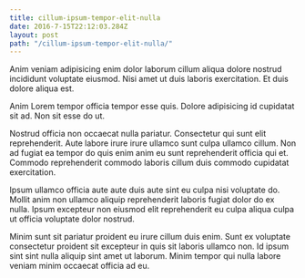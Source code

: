 ```yaml
---
title: cillum-ipsum-tempor-elit-nulla
date: 2016-7-15T22:12:03.284Z
layout: post
path: "/cillum-ipsum-tempor-elit-nulla/"
---
```


Anim veniam adipisicing enim dolor laborum cillum aliqua dolore nostrud incididunt voluptate eiusmod. Nisi amet ut duis laboris exercitation. Et duis dolore aliqua est.

Anim Lorem tempor officia tempor esse quis. Dolore adipisicing id cupidatat sit ad. Non sit esse do ut.

Nostrud officia non occaecat nulla pariatur. Consectetur qui sunt elit reprehenderit. Aute labore irure irure ullamco sunt culpa ullamco cillum. Non ad fugiat ea tempor do quis enim anim eu sunt reprehenderit officia qui et. Commodo reprehenderit commodo laboris cillum duis commodo cupidatat exercitation.

Ipsum ullamco officia aute aute duis aute sint eu culpa nisi voluptate do. Mollit anim non ullamco aliquip reprehenderit laboris fugiat dolor do ex nulla. Ipsum excepteur non eiusmod elit reprehenderit eu culpa aliqua culpa ut officia voluptate dolor nostrud.

Minim sunt sit pariatur proident eu irure cillum duis enim. Sunt ex voluptate consectetur proident sit excepteur in quis sit laboris ullamco non. Id ipsum sint sint nulla aliquip sint amet ut laborum. Minim tempor qui nulla labore veniam minim occaecat officia ad eu.